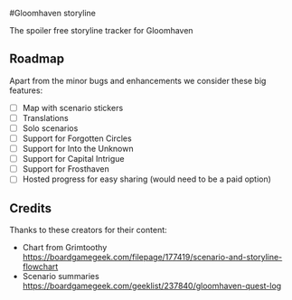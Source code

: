 #Gloomhaven storyline

The spoiler free storyline tracker for Gloomhaven

## Roadmap

Apart from the minor bugs and enhancements we consider these big features:

* [ ] Map with scenario stickers
* [ ] Translations
* [ ] Solo scenarios
* [ ] Support for Forgotten Circles
* [ ] Support for Into the Unknown
* [ ] Support for Capital Intrigue
* [ ] Support for Frosthaven
* [ ] Hosted progress for easy sharing (would need to be a paid option)

## Credits

Thanks to these creators for their content:

- Chart from Grimtoothy
  https://boardgamegeek.com/filepage/177419/scenario-and-storyline-flowchart
- Scenario summaries
  https://boardgamegeek.com/geeklist/237840/gloomhaven-quest-log
